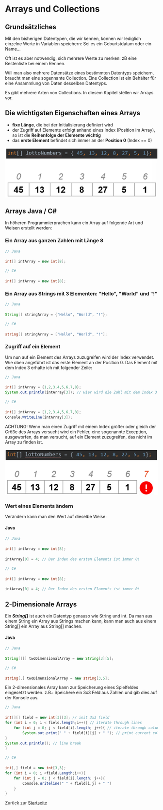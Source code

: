 # Arrays und Collections

## Grundsätzliches

Mit den bisherigen Datentypen, die wir kennen, können wir lediglich einzelne Werte in Variablen speichern: Sei es ein Geburtstdatum oder ein Name...

Oft ist es aber notwendig, sich mehrere Werte zu merken: zB eine Bestenliste bei einem Rennen. 

Will man also mehrere Datensätze eines bestimmten Datentyps speichern, braucht man eine sogennante Collection. Eine Collection ist ein Behälter für eine Ansammlung von Daten desselben Datentyps.

Es gibt mehrere Arten von Collections. In diesem Kapitel stellen wir Arrays vor.

## Die wichtigsten Eigenschaften eines Arrays

* **fixe Länge**, die bei der Initialisierung definiert wird
* der Zugriff auf Elemente erfolgt anhand eines Index (Position im Array), so ist die **Reihenfolge der Elemente wichtig**
* das **erste Element** befindet sich immer an der **Position 0** (Index == 0)

![Array und Indices](img/07-01-Array-Indices.png)

## Arrays Java / C#

In höheren Programmierprachen kann ein Array auf folgende Art und Weisen erstellt werden:

### Ein Array aus ganzen Zahlen mit Länge 8

```Java
// Java

int[] intArray = new int[8];
```

```csharp
// C# 

int[] intArray = new int[8];
```

### Ein Array aus Strings mit 3 Elementen: "Hello", "World" und "!"

```Java
// Java

String[] stringArray = {"Hello", "World", "!"};
```

```csharp
// C# 

string[] stringArray = ["Hello", "World", "!"];
```

### Zugriff auf ein Element

Um nun auf ein Element des Arrays zuzugreifen wird der Index verwendet. Wie oben angeführt ist das erste Element an der Position 0. Das Element mit dem Index 3 erhalte ich mit folgender Zeile:

```Java
// Java

int[] intArray = {1,2,3,4,5,6,7,8};
System.out.println(intArray[3]); // Hier wird die Zahl mit dem Index 3 ausgegeben (ACHTUNG! In einem Array ist das erste Element am Index 0!!!), also wird hier die Zahl 4 ausgegeben!
```

```csharp
// C# 

int[] intArray = [1,2,3,4,5,6,7,8];
Console.WriteLine(intArray[3]);
```

ACHTUNG! Wenn man einen Zugriff mit einem Index größer oder gleich der Größe des Arrays versucht wird ein Fehler, eine sogenannte Exception, ausgeworfen, da man versucht, auf ein Element zuzugreifen, das nicht im Array zu finden ist.

![Array Out of Bound](img/07-02-Array-OutOfBound.png)

### Wert eines Elements ändern

Verändern kann man den Wert auf dieselbe Weise:

#### Java

```Java
// Java

int[] intArray = new int[8];

intArray[0] = 4; // Der Index des ersten Elements ist immer 0!
```

```csharp
// C# 

int[] intArray = new int[8];

intArray[0] = 4; // Der Index des ersten Elements ist immer 0!
```

## 2-Dimensionale Arrays

Ein ***String[]*** ist auch ein Datentyp genauso wie String und int. Da man aus einem String ein Array aus Strings machen kann, kann man auch aus einem String[] ein Array
aus String[] machen.

#### Java

```Java
// Java

String[][] twoDimensionalArray = new String[3][5];
```

```csharp
// C#

string[,] twoDimensionalArray = new string[3,5];
```

Ein 2-dimensionales Array kann zur Speicherung eines Spielfeldes eingesetzt werden. z.B.: Speichere ein 3x3 Feld aus Zahlen und gib dies auf der Konsole aus.

```Java
// Java

int[][] field = new int[3][3]; // init 3x3 field
for (int i = 0; i < field.length;i++){ // iterate through lines
    for (int j = 0; j < field[i].length; j++){ // iterate through columns of current line
        System.out.print(" " + field[i][j] + " "); // print current column of current line
}
System.out.println(); // line break
}
```

```csharp
// C# 

int[,] field = new int[3,3];
for (int i = 0; i <field.Length;i++){
    for (int j = 0; j < field[i].length; j++){
        Console.Writeline(" " + field[i,j] + " ")
    }
}
```

Zurück zur [Startseite](README.md)